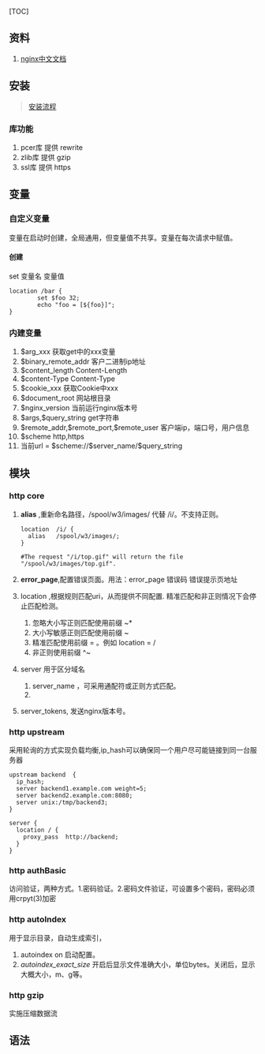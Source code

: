 [TOC]

## 资料

1. [nginx中文文档](http://www.nginx.cn/doc/general/overview.html)

## 安装

> [安装流程](http://www.nginx.cn/install)

### 库功能

1. pcer库 提供 rewrite
2. zlib库 提供 gzip
3. ssl库 提供 https

## 变量

###   自定义变量

  变量在启动时创建，全局通用，但变量值不共享。变量在每次请求中赋值。

#### 创建

  set 变量名  变量值

```
location /bar {
        set $foo 32;
        echo "foo = [${foo}]";
}
```

#### 

### 内建变量

1. $arg_xxx 获取get中的xxx变量
2. $binary_remote_addr 客户二进制ip地址
3. $content_length Content-Length
4. $content-Type Content-Type
5. $cookie_xxx 获取Cookie中xxx
6. $document_root 网站根目录
7. $nginx_version 当前运行nginx版本号
8. $args,\$query_string get字符串
9. $remote_addr,\$remote_port,\$remote_user 客户端ip，端口号，用户信息
10. $scheme http,https
11. 当前url = $scheme://\$server_name/\$query_string

## 模块

### http core

1. **alias** ,重新命名路径，/spool/w3/images/ 代替 /i/。不支持正则。

   ```
   location  /i/ {
     alias   /spool/w3/images/;
   }
   
   #The request "/i/top.gif" will return the file "/spool/w3/images/top.gif".
   ```

2. **error_page**,配置错误页面。用法：error_page 错误码 错误提示页地址

3. location ,根据规则匹配uri，从而提供不同配置. 精准匹配和非正则情况下会停止匹配检测。

   1. 忽略大小写正则匹配使用前缀 ~*
   2. 大小写敏感正则匹配使用前缀 ~
   3. 精准匹配使用前缀 = 。例如 location = /
   4. 非正则使用前缀 ^~ 

4. server 用于区分域名

   1. server_name ，可采用通配符或正则方式匹配。
   2. 

5. server_tokens, 发送nginx版本号。

### http upstream

  采用轮询的方式实现负载均衡,ip_hash可以确保同一个用户尽可能链接到同一台服务器

```
upstream backend  {
  ip_hash; 
  server backend1.example.com weight=5;
  server backend2.example.com:8080;
  server unix:/tmp/backend3;
}
 
server {
  location / {
    proxy_pass  http://backend;
  }
}
```

### http authBasic

  访问验证，两种方式。1.密码验证。2.密码文件验证，可设置多个密码，密码必须用crpyt(3)加密

### http autoIndex

 用于显示目录，自动生成索引，

1. autoindex on  启动配置。
2. *autoindex_exact_size* 开启后显示文件准确大小，单位bytes。关闭后，显示大概大小，m、g等。

###  http gzip

  实施压缩数据流



## 语法



